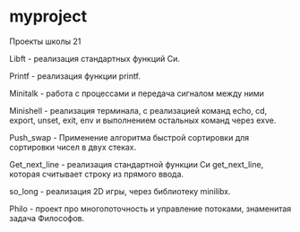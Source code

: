 # myproject
Проекты школы 21

Libft - реализация стандартных функций Си.

Printf - реализация функции printf.

Minitalk - работа с процессами и передача сигналом между ними

Minishell - реализация терминала, с реализацией команд echo, cd, export, unset, exit, env и выполнением остальных команд через exve.

Push_swap - Применение алгоритма быстрой сортировки для сортировки чисел в двух стеках.

Get_next_line - реализация стандартной функции Си get_next_line, которая считывает строку из прямого ввода.

so_long - реализация 2D игры, через библиотеку minilibx.

Philo - проект про многопоточность и управление потоками, знаменитая задача Философов.
